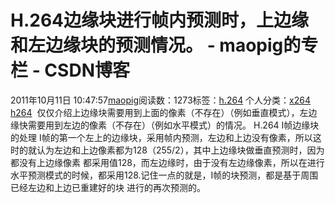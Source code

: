 # H.264边缘块进行帧内预测时，上边缘和左边缘块的预测情况。 - maopig的专栏 - CSDN博客
2011年10月11日 10:47:57[maopig](https://me.csdn.net/maopig)阅读数：1273标签：[h.264](https://so.csdn.net/so/search/s.do?q=h.264&t=blog)
个人分类：[x264 h264](https://blog.csdn.net/maopig/article/category/847676)
 仅仅介绍上边缘块需要用到上面的像素（不存在）（例如垂直模式），左边缘快需要用到左边的像素（不存在）（例如水平模式）的情况。
H.264 I帧边缘块的处理
I帧的第一个左上的边缘块，采用帧内预测，左边和上边没有像素，所以这时的就认为左边和上边像素都为128（255/2），其中上边缘块做垂直预测时，因为都没有上边缘像素
都采用值128，而左边缘时，由于没有左边缘像素，所以在进行水平预测模式的时候，都采用128.记住一点的就是，I帧的块预测，都是基于周围已经左边和上边已重建好的块
进行的再次预测的。
